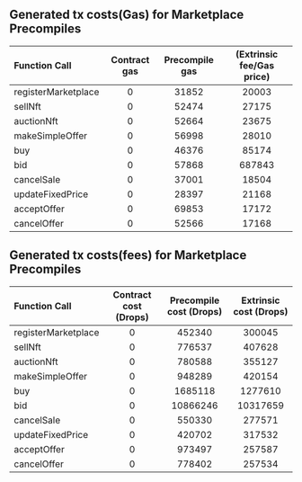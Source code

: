 ## Generated tx costs(Gas) for Marketplace Precompiles

| Function Call       | Contract gas | Precompile gas | (Extrinsic fee/Gas price) |
|:--------------------|:------------:|:--------------:|:-------------------------:|
| registerMarketplace |      0       |     31852      |           20003           |
| sellNft             |      0       |     52474      |           27175           |
| auctionNft          |      0       |     52664      |           23675           |
| makeSimpleOffer     |      0       |     56998      |           28010           |
| buy                 |      0       |     46376      |           85174           |
| bid                 |      0       |     57868      |          687843           |
| cancelSale          |      0       |     37001      |           18504           |
| updateFixedPrice    |      0       |     28397      |           21168           |
| acceptOffer         |      0       |     69853      |           17172           |
| cancelOffer         |      0       |     52566      |           17168           |


## Generated tx costs(fees) for Marketplace Precompiles

| Function Call       | Contract cost (Drops) | Precompile cost (Drops) | Extrinsic cost (Drops) |
|:--------------------|:---------------------:|:-----------------------:|:----------------------:|
| registerMarketplace |           0           |         452340          |         300045         |
| sellNft             |           0           |         776537          |         407628         |
| auctionNft          |           0           |         780588          |         355127         |
| makeSimpleOffer     |           0           |         948289          |         420154         |
| buy                 |           0           |         1685118         |        1277610         |
| bid                 |           0           |        10866246         |        10317659        |
| cancelSale          |           0           |         550330          |         277571         |
| updateFixedPrice    |           0           |         420702          |         317532         |
| acceptOffer         |           0           |         973497          |         257587         |
| cancelOffer         |           0           |         778402          |         257534         |
